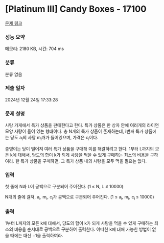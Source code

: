 # [Platinum III] Candy Boxes - 17100 

[문제 링크](https://www.acmicpc.net/problem/17100) 

### 성능 요약

메모리: 2180 KB, 시간: 704 ms

### 분류

분류 없음

### 제출 일자

2024년 12월 24일 17:33:28

### 문제 설명

<p>사탕 가게에서 특가 상품을 판매한다고 한다. 특가 상품은 한 상자 안에 여러개의 라이언 모양 사탕이 들어 있는 형태이다. 총 N개의 특가 상품이 존재하는데, i번째 특가 상품에는 당도 a<sub>i</sub>의 사탕 m<sub>i</sub>개가 들어있으며, 가격은 c<sub>i</sub>이다.</p>

<p>종영이는 당이 떨어져 여러 특가 상품을 구매해 이를 해결하려고 한다. 1부터 L까지의 모든 k에 대해서, 당도의 합이 k가 되게 사탕을 먹을 수 있게 구매하는 최소의 비용을 구하여라. 한 특가 상품을 구매하면, 그 특가 상품 내의 사탕을 모두 먹을 필요는 없다.</p>

### 입력 

 <p>첫 줄에 N과 L이 공백으로 구분되어 주어진다. (1 ≤ N, L ≤ 10000)</p>

<p>N개의 줄에 걸쳐, a<sub>i</sub>, m<sub>i</sub>, c<sub>i</sub>가 공백으로 구분되어 주어진다. (1 ≤ a<sub>i</sub>, m<sub>i</sub>, c<sub>i </sub>≤ 10000)</p>

### 출력 

 <p>1부터 L까지의 모든 k에 대해서, 당도의 합이 k가 되게 사탕을 먹을 수 있게 구매하는 최소의 비용을 순서대로 공백으로 구분하여 출력한다. 어떠한 k에 대해 가능한 방법이 없을 때에는 대신 −1을 출력하여라.</p>

